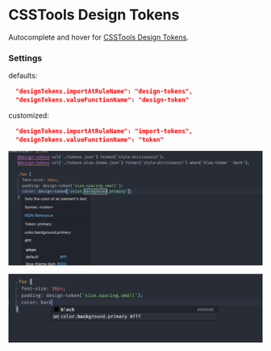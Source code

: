 # CSSTools Design Tokens

Autocomplete and hover for [CSSTools Design Tokens](https://www.npmjs.com/package/@csstools/postcss-design-tokens).

### Settings

defaults: 

```json
  "designTokens.importAtRuleName": "design-tokens",
  "designTokens.valueFunctionName": "design-token"
```

customized:

```json
  "designTokens.importAtRuleName": "import-tokens",
  "designTokens.valueFunctionName": "token"
```

![Hover info](css/csstools-design-tokens/images/hover.jpg)

![Autocomplete](css/csstools-design-tokens/images/autocomplete.jpg)
